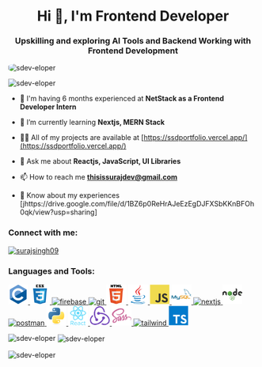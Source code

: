 <h1 align="center">Hi 👋, I'm Frontend Developer</h1>
<h3 align="center">Upskilling and exploring AI Tools and Backend Working with Frontend Development</h3>
<img src="https://mir-s3-cdn-cf.behance.net/project_modules/max_1200/79731568097599.5b50bca477735.jpg" alt="sdev-eloper" style="border-radius: 30%" />
<!--[ https://mir-s3-cdn-cf.behance.net/project_modules/max_1200/79731568097599.5b50bca477735.jpg](https://img.freepik.com/free-photo/3d-render-code-testing-functional-test-usability_107791-16607.jpg?w=1380&t=st=1693503890~exp=1693504490~hmac=b4fb9b03990d3d92a4d5146cd9d0c381ef21553d5e9e4c39ba87b03b81a03dff) -->
<p align="left"> <img src="https://komarev.com/ghpvc/?username=sdev-eloper&label=Profile%20views&color=0e75b6&style=flat" alt="sdev-eloper" /> </p>
</a> </p>

- 🔭 I'm having 6 months experienced at **NetStack as a Frontend Developer Intern**

- 🌱 I’m currently learning **Nextjs, MERN Stack**

- 👨‍💻 All of my projects are available at [https://ssdportfolio.vercel.app/](https://ssdportfolio.vercel.app/)

- 💬 Ask me about **Reactjs, JavaScript, UI Libraries**

- 📫 How to reach me **thisissurajdev@gmail.com**

- 📄 Know about my experiences [jhttps://drive.google.com/file/d/1BZ6p0ReHrAJeEzEgDJFXSbKKnBFOh0qk/view?usp=sharing]
<h3 align="left">Connect with me:</h3>
<p align="left">
<a href="https://linkedin.com/in/surajsingh09" target="blank"><img align="center" src="https://raw.githubusercontent.com/rahuldkjain/github-profile-readme-generator/master/src/images/icons/Social/linked-in-alt.svg" alt="surajsingh09" height="30" width="40" /></a>
</p>

<h3 align="left">Languages and Tools:</h3>
<p align="left"> <a href="https://www.cprogramming.com/" target="_blank" rel="noreferrer"> <img src="https://raw.githubusercontent.com/devicons/devicon/master/icons/c/c-original.svg" alt="c" width="40" height="40"/> </a> <a href="https://www.w3schools.com/css/" target="_blank" rel="noreferrer"> <img src="https://raw.githubusercontent.com/devicons/devicon/master/icons/css3/css3-original-wordmark.svg" alt="css3" width="40" height="40"/> </a> <a href="https://firebase.google.com/" target="_blank" rel="noreferrer"> <img src="https://www.vectorlogo.zone/logos/firebase/firebase-icon.svg" alt="firebase" width="40" height="40"/> </a> <a href="https://git-scm.com/" target="_blank" rel="noreferrer"> <img src="https://www.vectorlogo.zone/logos/git-scm/git-scm-icon.svg" alt="git" width="40" height="40"/> </a> <a href="https://www.w3.org/html/" target="_blank" rel="noreferrer"> <img src="https://raw.githubusercontent.com/devicons/devicon/master/icons/html5/html5-original-wordmark.svg" alt="html5" width="40" height="40"/> </a> <a href="https://www.java.com" target="_blank" rel="noreferrer"> <img src="https://raw.githubusercontent.com/devicons/devicon/master/icons/java/java-original.svg" alt="java" width="40" height="40"/> </a> <a href="https://developer.mozilla.org/en-US/docs/Web/JavaScript" target="_blank" rel="noreferrer"> <img src="https://raw.githubusercontent.com/devicons/devicon/master/icons/javascript/javascript-original.svg" alt="javascript" width="40" height="40"/> </a> <a href="https://www.mysql.com/" target="_blank" rel="noreferrer"> <img src="https://raw.githubusercontent.com/devicons/devicon/master/icons/mysql/mysql-original-wordmark.svg" alt="mysql" width="40" height="40"/> </a> <a href="https://nextjs.org/" target="_blank" rel="noreferrer"> <img src="https://cdn.worldvectorlogo.com/logos/nextjs-2.svg" alt="nextjs" width="40" height="40"/> </a> <a href="https://nodejs.org" target="_blank" rel="noreferrer"> <img src="https://raw.githubusercontent.com/devicons/devicon/master/icons/nodejs/nodejs-original-wordmark.svg" alt="nodejs" width="40" height="40"/> </a> <a href="https://postman.com" target="_blank" rel="noreferrer"> <img src="https://www.vectorlogo.zone/logos/getpostman/getpostman-icon.svg" alt="postman" width="40" height="40"/> </a> <a href="https://www.python.org" target="_blank" rel="noreferrer"> <img src="https://raw.githubusercontent.com/devicons/devicon/master/icons/python/python-original.svg" alt="python" width="40" height="40"/> </a> <a href="https://reactjs.org/" target="_blank" rel="noreferrer"> <img src="https://raw.githubusercontent.com/devicons/devicon/master/icons/react/react-original-wordmark.svg" alt="react" width="40" height="40"/> </a> <a href="https://redux.js.org" target="_blank" rel="noreferrer"> <img src="https://raw.githubusercontent.com/devicons/devicon/master/icons/redux/redux-original.svg" alt="redux" width="40" height="40"/> </a> <a href="https://sass-lang.com" target="_blank" rel="noreferrer"> <img src="https://raw.githubusercontent.com/devicons/devicon/master/icons/sass/sass-original.svg" alt="sass" width="40" height="40"/> </a> <a href="https://tailwindcss.com/" target="_blank" rel="noreferrer"> <img src="https://www.vectorlogo.zone/logos/tailwindcss/tailwindcss-icon.svg" alt="tailwind" width="40" height="40"/> </a> <a href="https://www.typescriptlang.org/" target="_blank" rel="noreferrer"> <img src="https://raw.githubusercontent.com/devicons/devicon/master/icons/typescript/typescript-original.svg" alt="typescript" width="40" height="40"/> </a> </p>

<p><img align="left" src="https://github-readme-stats.vercel.app/api/top-langs?username=sdev-eloper&show_icons=true&locale=en&layout=compact" alt="sdev-eloper" /></p>

<p>&nbsp;<img align="center" src="https://github-readme-stats.vercel.app/api?username=sdev-eloper&show_icons=true&locale=en" alt="sdev-eloper" /></p>

<p><img align="center" src="https://github-readme-streak-stats.herokuapp.com/?user=sdev-eloper&" alt="sdev-eloper" /></p>

